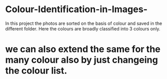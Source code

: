 # Colour-Identification-in-Images-
In this project the photos are sorted on the basis of colour and saved in the different folder. Here the colours are broadly classified into 3 colours only.

# we can also extend the same for the many colour also by just changeing the colour list.
